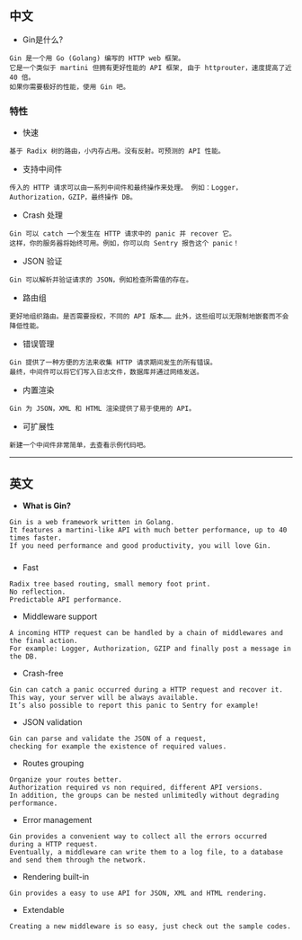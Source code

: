 ## 中文
- Gin是什么?
``` 
Gin 是一个用 Go (Golang) 编写的 HTTP web 框架。 
它是一个类似于 martini 但拥有更好性能的 API 框架, 由于 httprouter，速度提高了近 40 倍。
如果你需要极好的性能，使用 Gin 吧。
```
### 特性
- 快速
``` 
基于 Radix 树的路由，小内存占用。没有反射。可预测的 API 性能。
```
- 支持中间件
``` 
传入的 HTTP 请求可以由一系列中间件和最终操作来处理。 例如：Logger，Authorization，GZIP，最终操作 DB。
```
- Crash 处理
``` 
Gin 可以 catch 一个发生在 HTTP 请求中的 panic 并 recover 它。
这样，你的服务器将始终可用。例如，你可以向 Sentry 报告这个 panic！
```
- JSON 验证
``` 
Gin 可以解析并验证请求的 JSON，例如检查所需值的存在。
```
- 路由组
``` 
更好地组织路由。是否需要授权，不同的 API 版本…… 此外，这些组可以无限制地嵌套而不会降低性能。
```
- 错误管理
``` 
Gin 提供了一种方便的方法来收集 HTTP 请求期间发生的所有错误。
最终，中间件可以将它们写入日志文件，数据库并通过网络发送。
```
- 内置渲染
``` 
Gin 为 JSON，XML 和 HTML 渲染提供了易于使用的 API。
```
- 可扩展性
``` 
新建一个中间件非常简单，去查看示例代码吧。
```
--- 


## 英文
-  **What is Gin?** 
``` 
Gin is a web framework written in Golang. 
It features a martini-like API with much better performance, up to 40 times faster. 
If you need performance and good productivity, you will love Gin. 
```
### 
- Fast
``` 
Radix tree based routing, small memory foot print. 
No reflection.
Predictable API performance.
```
- Middleware support
``` 
A incoming HTTP request can be handled by a chain of middlewares and the final action. 
For example: Logger, Authorization, GZIP and finally post a message in the DB.
```
- Crash-free
``` 
Gin can catch a panic occurred during a HTTP request and recover it. 
This way, your server will be always available. 
It’s also possible to report this panic to Sentry for example!
```
- JSON validation
``` 
Gin can parse and validate the JSON of a request, 
checking for example the existence of required values.
```
- Routes grouping
``` 
Organize your routes better. 
Authorization required vs non required, different API versions. 
In addition, the groups can be nested unlimitedly without degrading performance.
```
- Error management
``` 
Gin provides a convenient way to collect all the errors occurred during a HTTP request. 
Eventually, a middleware can write them to a log file, to a database and send them through the network.
```
- Rendering built-in
``` 
Gin provides a easy to use API for JSON, XML and HTML rendering.
```
- Extendable
``` 
Creating a new middleware is so easy, just check out the sample codes.
```